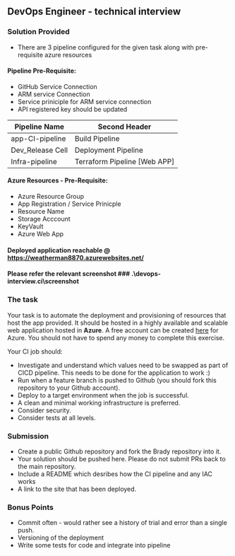 ## DevOps Engineer - technical interview

### Solution Provided
- There are 3 pipeline configured for the given task along with pre-requisite azure resources

#### Pipeline Pre-Requisite:
- GitHub Service Connection
- ARM service Connection
- Service priniciple for ARM service connection
- API registered key should be updated 

Pipeline Name     | Second Header
-------------     | -------------
app-CI-pipeline   | Build Pipeline
Dev_Release Cell  | Deployment Pipeline
Infra-pipeline    | Terraform Pipeline [Web APP]

#### Azure Resources - Pre-Requisite:
- Azure Resource Group
- App Registration / Service Prinicple
- Resource Name  
- Storage Acccount 
- KeyVault  
- Azure Web App

#### Deployed application reachable @ https://weatherman8870.azurewebsites.net/
#### Please refer the relevant screenshot ### .\devops-interview\.ci\screenshot

### The task
Your task is to automate the deployment and provisioning of resources that host the app provided.
It should be hosted in a highly available and scalable web application hosted in **Azure**. A free account can be created [here](https://azure.microsoft.com/en-gb/free/)
for Azure.  You should not have to spend any money to complete this exercise. 

Your CI job should:
- Investigate and understand which values need to be swapped as part of CICD pipeline. This needs to be done for the application to work :)  
- Run when a feature branch is pushed to Github (you should fork this repository to your Github account). 
- Deploy to a target environment when the job is successful.
- A clean and minimal working infrastructure is preferred. 
- Consider security.
- Consider tests at all levels. 

### Submission
- Create a public Github repository and fork the Brady repository into it. 
- Your solution should be pushed here.  Please do not submit PRs back to the main repository.
- Include a README which desribes how the CI pipeline and any IAC works
- A link to the site that has been deployed. 

### Bonus Points
- Commit often - would rather see a history of trial and error than a single push. 
- Versioning of the deployment
- Write some tests for code and integrate into pipeline